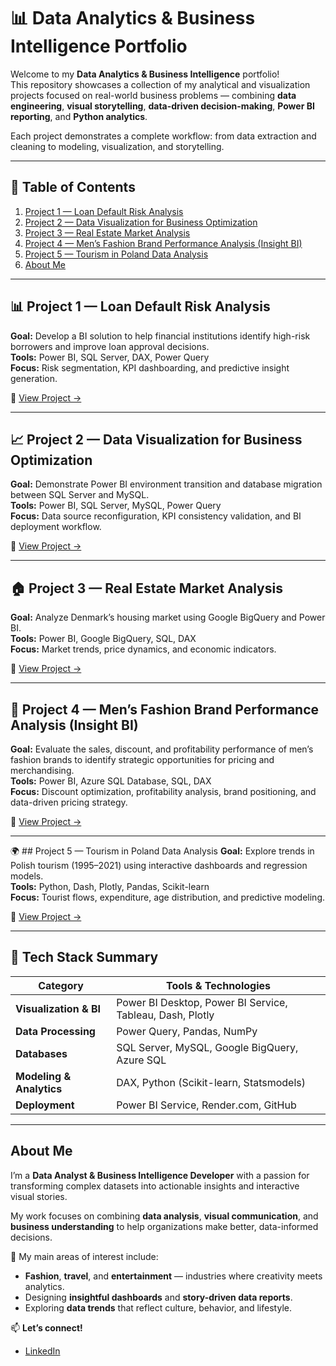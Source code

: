 # 📊 Data Analytics & Business Intelligence Portfolio

Welcome to my **Data Analytics & Business Intelligence** portfolio!  
This repository showcases a collection of my analytical and visualization projects focused on real-world business problems — combining **data engineering**, **visual storytelling**, **data-driven decision-making**, **Power BI reporting**, and **Python analytics**.

Each project demonstrates a complete workflow: from data extraction and cleaning to modeling, visualization, and storytelling.

---

## 🧭 Table of Contents
1. [Project 1 — Loan Default Risk Analysis](#project-1--loan-default-risk-analysis)
2. [Project 2 — Data Visualization for Business Optimization](#project-2--data-visualization-for-business-optimization)
3. [Project 3 — Real Estate Market Analysis](#project-3--real-estate-market-analysis)
4. [Project 4 — Men’s Fashion Brand Performance Analysis (Insight BI)](#project-4--mens-fashion-brand-performance-analysis-insight-bi)
5. [Project 5 — Tourism in Poland Data Analysis](#project-5--tourism-in-poland-data-analysis)
6. [About Me](#about-me)

---

## 📊 Project 1 — Loan Default Risk Analysis
**Goal:** Develop a BI solution to help financial institutions identify high-risk borrowers and improve loan approval decisions.  
**Tools:** Power BI, SQL Server, DAX, Power Query  
**Focus:** Risk segmentation, KPI dashboarding, and predictive insight generation.  

🔗 [View Project →](./Project_1)

---

## 📈 Project 2 — Data Visualization for Business Optimization
**Goal:** Demonstrate Power BI environment transition and database migration between SQL Server and MySQL.  
**Tools:** Power BI, SQL Server, MySQL, Power Query  
**Focus:** Data source reconfiguration, KPI consistency validation, and BI deployment workflow.  

🔗 [View Project →](./Project%202)

---

## 🏠 Project 3 — Real Estate Market Analysis
**Goal:** Analyze Denmark’s housing market using Google BigQuery and Power BI.  
**Tools:** Power BI, Google BigQuery, SQL, DAX  
**Focus:** Market trends, price dynamics, and economic indicators.  

🔗 [View Project →](./Project%203)

---

## 👔 Project 4 — Men’s Fashion Brand Performance Analysis (Insight BI)
**Goal:** Evaluate the sales, discount, and profitability performance of men’s fashion brands to identify strategic opportunities for pricing and merchandising.  
**Tools:** Power BI, Azure SQL Database, SQL, DAX  
**Focus:** Discount optimization, profitability analysis, brand positioning, and data-driven pricing strategy.  

🔗 [View Project →](./Project%204)

---
🌍 ## Project 5 — Tourism in Poland Data Analysis
**Goal:** Explore trends in Polish tourism (1995–2021) using interactive dashboards and regression models.  
**Tools:** Python, Dash, Plotly, Pandas, Scikit-learn  
**Focus:** Tourist flows, expenditure, age distribution, and predictive modeling.  

🔗 [View Project →](./Project%205)

---

## 🧰 Tech Stack Summary
| Category | Tools & Technologies |
|-----------|----------------------|
| **Visualization & BI** | Power BI Desktop, Power BI Service, Tableau, Dash, Plotly |
| **Data Processing** | Power Query, Pandas, NumPy |
| **Databases** | SQL Server, MySQL, Google BigQuery, Azure SQL |
| **Modeling & Analytics** | DAX, Python (Scikit-learn, Statsmodels) |
| **Deployment** | Power BI Service, Render.com, GitHub |

---

## About Me
I’m a **Data Analyst & Business Intelligence Developer** with a passion for transforming complex datasets into actionable insights and interactive visual stories.

My work focuses on combining **data analysis**, **visual communication**, and **business understanding** to help organizations make better, data-informed decisions.

🎨 My main areas of interest include:
- **Fashion**, **travel**, and **entertainment** — industries where creativity meets analytics.  
- Designing **insightful dashboards** and **story-driven data reports**.  
- Exploring **data trends** that reflect culture, behavior, and lifestyle.

📫 **Let’s connect!**  
- [LinkedIn](https://www.linkedin.com/in/weronika-szyma%C5%84ska-146838211/)
